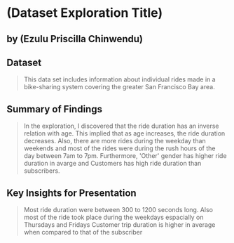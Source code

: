 # (Dataset Exploration Title)
## by (Ezulu Priscilla Chinwendu)


## Dataset

> This data set includes information about individual rides made in a bike-sharing system covering the greater San Francisco Bay area.


## Summary of Findings

> In the exploration, I discovered that the  ride duration has an inverse relation with age. This implied that as age increases, the ride duration decreases. Also, there are more rides during the weekday than weekends and most of the rides were during the rush hours of the day between 7am to 7pm. Furthermore, 'Other' gender has higher ride duration  in avarge and Customers has high ride duration than subscribers.


## Key Insights for Presentation

> Most ride duration were between 300 to 1200 seconds long. Also most of the ride took place during the weekdays espacially on Thursdays and Fridays 
> Customer trip duration is higher in average when compared to that of the subscriber
